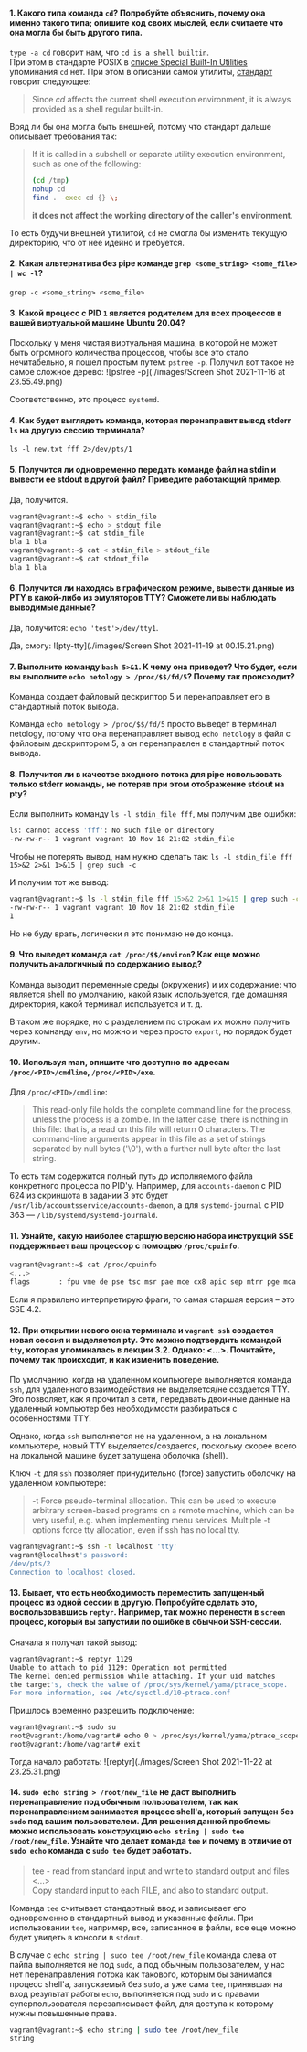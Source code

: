 #### 1. Какого типа команда `cd`? Попробуйте объяснить, почему она именно такого типа; опишите ход своих мыслей, если считаете что она могла бы быть другого типа.

`type -a cd` говорит нам, что `cd is a shell builtin`.  
При этом в стандарте POSIX в [списке Special Built-In Utilities](https://pubs.opengroup.org/onlinepubs/9699919799.2016edition/utilities/V3_chap02.html#tag_18_14) упоминания `cd` нет. При этом в описании самой утилиты, [стандарт](https://pubs.opengroup.org/onlinepubs/9699919799/utilities/cd.html) говорит следующее:
> Since _cd_ affects the current shell execution environment, it is always provided as a shell regular built-in.

Вряд ли бы она могла быть внешней, потому что стандарт дальше описывает требования так:
> If it is called in a subshell or separate utility execution environment, such as one of the following:
>````bash
>(cd /tmp)
> nohup cd
> find . -exec cd {} \;
>````
>**it does not affect the working directory of the caller's environment**.

То есть будучи внешней утилитой, `cd` не смогла бы изменить текущую директорию, что от нее идейно и требуется.

#### 2. Какая альтернатива без pipe команде `grep <some_string> <some_file> | wc -l`?

`grep -c <some_string> <some_file>`

#### 3. Какой процесс с PID `1` является родителем для всех процессов в вашей виртуальной машине Ubuntu 20.04?

Поскольку у меня чистая виртуальная машина, в которой не может быть огромного количества процессов, чтобы все это стало нечитабельно, я пошел простым путем: `pstree -p`. Получил вот такое не самое сложное дерево:
![pstree -p](./images/Screen Shot 2021-11-16 at 23.55.49.png)

Соответственно, это процесс `systemd`.

#### 4. Как будет выглядеть команда, которая перенаправит вывод stderr `ls` на другую сессию терминала?

`ls -l new.txt fff 2>/dev/pts/1`

#### 5. Получится ли одновременно передать команде файл на stdin и вывести ее stdout в другой файл? Приведите работающий пример.

Да, получится.
```bash
vagrant@vagrant:~$ echo > stdin_file
vagrant@vagrant:~$ echo > stdout_file
vagrant@vagrant:~$ cat stdin_file
bla 1 bla
vagrant@vagrant:~$ cat < stdin_file > stdout_file
vagrant@vagrant:~$ cat stdout_file
bla 1 bla
```

#### 6. Получится ли находясь в графическом режиме, вывести данные из PTY в какой-либо из эмуляторов TTY? Сможете ли вы наблюдать выводимые данные?

Да, получится: `echo 'test'>/dev/tty1`.

Да, смогу:
![pty-tty](./images/Screen Shot 2021-11-19 at 00.15.21.png)

#### 7. Выполните команду `bash 5>&1`. К чему она приведет? Что будет, если вы выполните `echo netology > /proc/$$/fd/5`? Почему так происходит?

Команда создает файловый дескриптор 5 и перенаправляет его в стандартный поток вывода.

Команда `echo netology > /proc/$$/fd/5` просто выведет в терминал netology, потому что она перенаправляет вывод `echo netology` в файл с файловым дескриптором 5, а он перенаправлен в стандартный поток вывода.

#### 8. Получится ли в качестве входного потока для pipe использовать только stderr команды, не потеряв при этом отображение stdout на pty?

Если выполнить команду `ls -l stdin_file fff`, мы получим две ошибки:
```bash
ls: cannot access 'fff': No such file or directory
-rw-rw-r-- 1 vagrant vagrant 10 Nov 18 21:02 stdin_file
```

Чтобы не потерять вывод, нам нужно сделать так: `ls -l stdin_file fff 15>&2 2>&1 1>&15 | grep such -c`

И получим тот же вывод:
```bash
vagrant@vagrant:~$ ls -l stdin_file fff 15>&2 2>&1 1>&15 | grep such -c
-rw-rw-r-- 1 vagrant vagrant 10 Nov 18 21:02 stdin_file
1
```

Но не буду врать, логически я это понимаю не до конца.

#### 9. Что выведет команда `cat /proc/$$/environ`? Как еще можно получить аналогичный по содержанию вывод?

Команда выводит переменные среды (окружения) и их содержание: что является shell по умолчанию, какой язык используется, где домашняя директория, какой терминал используется и т. д.

В таком же порядке, но с разделением по строкам их можно получить через комнанду `env`, но можно и через просто `export`, но порядок будет другим.

#### 10. Используя man, опишите что доступно по адресам `/proc/<PID>/cmdline`, `/proc/<PID>/exe`.

Для `/proc/<PID>/cmdline`:
> This read-only file holds the complete command line for the process, unless the process is a zombie.  In the latter case, there is nothing in this file: that is, a read on this file will return 0 characters. The command-line arguments appear in this file as a set of strings separated by null bytes ('\0'), with a further null byte after the last string.

То есть там содержится полный путь до исполняемого файла конкретного процесса по PID'у. Например, для `accounts-daemon` с PID 624 из скриншота в задании 3 это будет `/usr/lib/accountsservice/accounts-daemon`, а для `systemd-journal` с PID 363 — `/lib/systemd/systemd-journald`.

#### 11. Узнайте, какую наиболее старшую версию набора инструкций SSE поддерживает ваш процессор с помощью `/proc/cpuinfo`.

````bash
vagrant@vagrant:~$ cat /proc/cpuinfo
<...>
flags		: fpu vme de pse tsc msr pae mce cx8 apic sep mtrr pge mca cmov pat pse36 clflush mmx fxsr sse sse2 ht syscall nx rdtscp lm constant_tsc rep_good nopl xtopology nonstop_tsc cpuid tsc_known_freq pni pclmulqdq ssse3 cx16 sse4_1 sse4_2 x2apic popcnt aes xsave avx hypervisor lahf_lm pti md_clear flush_l1d
````

Если я правильно интерпретирую фраги, то самая старшая версия – это SSE 4.2.

#### 12. При открытии нового окна терминала и `vagrant ssh` создается новая сессия и выделяется pty. Это можно подтвердить командой `tty`, которая упоминалась в лекции 3.2. Однако: <...>. Почитайте, почему так происходит, и как изменить поведение.

По умолчанию, когда на удаленном компьютере выполняется команда `ssh`, для удаленного взаимодействия не выделяется/не создается TTY. Это позволяет, как я прочитал в сети, передавать двоичные данные на удаленный компьютер без необходимости разбираться с особенностями TTY.

Однако, когда `ssh` выполняется не на удаленном, а на локальном компьютере, новый TTY выделяется/создается, поскольку скорее всего на локальной машине будет запущена оболочка (shell).

Ключ `-t` для `ssh` позволяет принудительно (force) запустить оболочку на удаленном компьютере:

>-t Force pseudo-terminal allocation.  This can be used to execute arbitrary screen-based programs on a remote machine, which can be very
>useful, e.g. when implementing menu services.  Multiple -t options force tty allocation, even if ssh has no local tty.

````bash
vagrant@vagrant:~$ ssh -t localhost 'tty'
vagrant@localhost's password:
/dev/pts/2
Connection to localhost closed.
````

#### 13. Бывает, что есть необходимость переместить запущенный процесс из одной сессии в другую. Попробуйте сделать это, воспользовавшись `reptyr`. Например, так можно перенести в `screen` процесс, который вы запустили по ошибке в обычной SSH-сессии.

Сначала я получал такой вывод:
````bash
vagrant@vagrant:~$ reptyr 1129
Unable to attach to pid 1129: Operation not permitted
The kernel denied permission while attaching. If your uid matches
the target's, check the value of /proc/sys/kernel/yama/ptrace_scope.
For more information, see /etc/sysctl.d/10-ptrace.conf
````

Пришлось временно разрешить подключение:
````bash
vagrant@vagrant:~$ sudo su
root@vagrant:/home/vagrant# echo 0 > /proc/sys/kernel/yama/ptrace_scope
root@vagrant:/home/vagrant# exit
````

Тогда начало работать:
![reptyr](./images/Screen Shot 2021-11-22 at 23.25.31.png)

#### 14. `sudo echo string > /root/new_file` не даст выполнить перенаправление под обычным пользователем, так как перенаправлением занимается процесс shell'а, который запущен без `sudo` под вашим пользователем. Для решения данной проблемы можно использовать конструкцию `echo string | sudo tee /root/new_file`. Узнайте что делает команда `tee` и почему в отличие от `sudo echo` команда с `sudo tee` будет работать.

>tee - read from standard input and write to standard output and files  
> <...>  
> Copy standard input to each FILE, and also to standard output.

Команда `tee` считывает стандартный ввод и записывает его одновременно в стандартный вывод и указанные файлы. При использовании `tee`, например, все, записанное в файлы, все еще можно будет увидеть в консоли в `stdout`.

В случае с `echo string | sudo tee /root/new_file` команда слева от пайпа выполняется не под `sudo`, а под обычным пользователем, у нас нет перенаправления потока как такового, которым бы занимался процесс shell'а, запускаемый без `sudo`, а уже сама `tee`, принявшая на вход результат работы `echo`, выполняется под `sudo` и с правами суперпользователя перезаписывает файл, для доступа к которому нужны повышенные права.

````bash
vagrant@vagrant:~$ echo string | sudo tee /root/new_file
string
````
